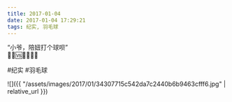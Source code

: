 ```yaml
---
title: 2017-01-04
date: 2017-01-04 17:29:21
tags: 纪实, 羽毛球
---
```


<p>“小爷，陪妞打个球呗”<br />👦🏸️🆚👧🏸️👧🏸️</p>

#纪实 #羽毛球

![]({{ "/assets/images/2017/01/34307715c542da7c2440b6b9463cfff6.jpg" | relative_url }})
